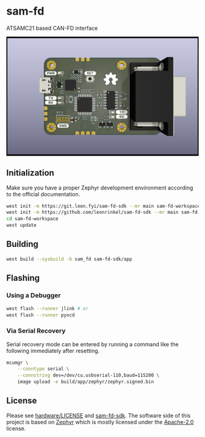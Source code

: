 # sam-fd

ATSAMC21 based CAN-FD interface

![Render of the interface PCB](rev1/sam-fd.png)

## Initialization

Make sure you have a proper Zephyr development environment according to the official documentation.

```sh
west init -m https://git.leon.fyi/sam-fd-sdk --mr main sam-fd-workspace # or
west init -m https://github.com/leonrinkel/sam-fd-sdk --mr main sam-fd-workspace
cd sam-fd-workspace
west update
```

## Building

```sh
west build --sysbuild -b sam_fd sam-fd-sdk/app
```

## Flashing

### Using a Debugger

```sh
west flash --runner jlink # or
west flash --runner pyocd
```

### Via Serial Recovery

Serial recovery mode can be entered by running a command like the following immediately after resetting.

```sh
mcumgr \
    --conntype serial \
    --connstring dev=/dev/cu.usbserial-110,baud=115200 \
    image upload -e build/app/zephyr/zephyr.signed.bin
```

## License

Please see [hardware/LICENSE](rev1/LICENSE) and [sam-fd-sdk](https://git.leon.fyi/sam-fd-sdk). The software side of this project is based on [Zephyr](https://www.zephyrproject.org) which is mostly licensed under the [Apache-2.0](http://www.apache.org/licenses/LICENSE-2.0) license.
